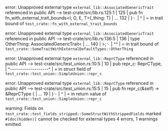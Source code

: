 error: Unapproved external type `external_lib::AssociatedGenericTrait` referenced in public API
   --> test-crate/src/lib.rs:125:1
    |
125 | pub fn fn_with_external_trait_bounds<I, O, E, T>(_thing: T)
    | ...
132 | }␊
    | ^
    |
    = in trait bound of `test_crate::fn_with_external_trait_bounds`

error: Unapproved external type `external_lib::AssociatedGenericTrait` referenced in public API
   --> test-crate/src/lib.rs:136:5
    |
136 |     type OtherThing: AssociatedGenericTrait<
    | ...
140 |     >;␊
    |     ^^
    |
    = in trait bound of `test_crate::SomeTraitWithExternalDefaultTypes::OtherThing`

error: Unapproved external type `external_lib::ReprCType` referenced in public API
  --> test-crate/src/test_union.rs:10:5
   |
10 |     pub repr_c: ReprCType,
   |     ^-------------------^
   |
   = in struct field of `test_crate::test_union::SimpleUnion::repr_c`

error: Unapproved external type `external_lib::ReprCType` referenced in public API
  --> test-crate/src/test_union.rs:15:5
   |
15 |     pub fn repr_c(&self) -> &ReprCType {
   | ...
19 |     }␊
   |     ^
   |
   = in return value of `test_crate::test_union::SimpleUnion::repr_c`

warning: Fields on `test_crate::test_fields_stripped::SomeStructWithStrippedFields` marked `#[doc(hidden)]` cannot be checked for external types
4 errors, 1 warnings emitted
